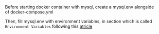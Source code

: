 Before starting docker container with mysql, create a mysql.env alongside of docker-compose.yml

Then, fill mysql.env with environment variables, in section which is called ```Environment Variables``` following this [atricle](https://hub.docker.com/_/mysql)
